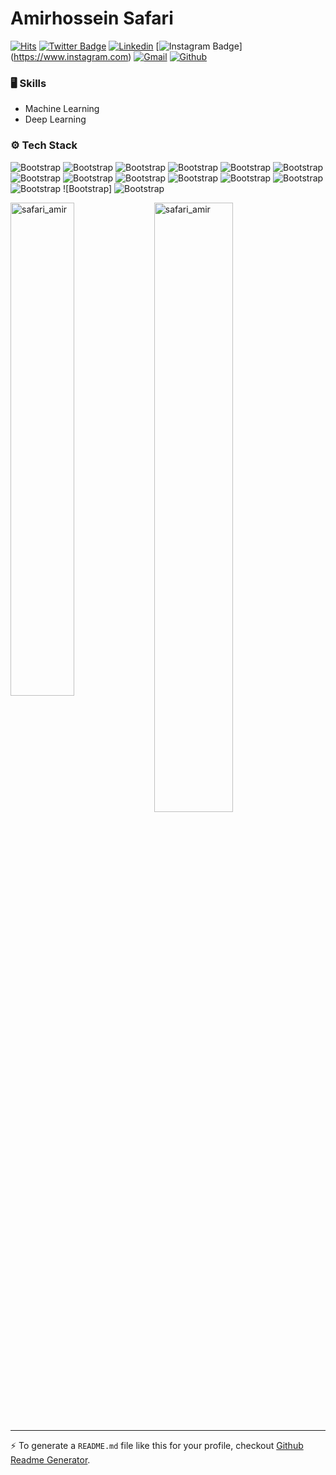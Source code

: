 # Amirhossein Safari

[![Hits](https://hits.seeyoufarm.com/api/count/incr/badge.svg?url=https%3A%2F%2Fgithub.com%2Fsafari-amir%2Fsafari-amir&count_bg=%2379C83D&title_bg=%23555555&icon=&icon_color=%23E7E7E7&title=Profile+Views&edge_flat=false)](https://hits.seeyoufarm.com)
[![Twitter Badge](https://img.shields.io/badge/-Twitter-1da1f2?labelColor=1da1f2&logo=twitter&logoColor=white&link=https://twitter.com/safariamir3666)](https://twitter.com/safariamir3666)
[![Linkedin](https://img.shields.io/badge/-LinkedIn-blue?style=flat&logo=Linkedin&logoColor=white)](https://www.linkedin.com)
[![Instagram Badge](https://img.shields.io/badge/-Instagram-purple?logo=instagram&logoColor=white&link=https://instagram.com)]
(https://www.instagram.com)
[![Gmail](https://img.shields.io/badge/-Gmail-c14438?style=flat&logo=Gmail&logoColor=white)](mailto:a.h.safari@ut.ac.ir)
[![Github](https://img.shields.io/github/followers/safari_amir?label=Follow&style=social)](https://github.com/safari_amir)

### 🖥 Skills

- Machine Learning
- Deep Learning

### ⚙️ Tech Stack

![Bootstrap](https://img.shields.io/badge/-Python-05122A?style=flat-square&logo=Python&color=353535) ![Bootstrap](https://img.shields.io/badge/-Docker-05122A?style=flat-square&logo=Docker&color=353535) ![Bootstrap](https://img.shields.io/badge/-Kubernetes-05122A?style=flat-square&logo=Kubernetes&color=353535) ![Bootstrap](https://img.shields.io/badge/-TensorFlow-05122A?style=flat-square&logo=TensorFlow&color=353535) ![Bootstrap](https://img.shields.io/badge/-PyTorch-05122A?style=flat-square&logo=PyTorch&color=353535) ![Bootstrap](https://img.shields.io/badge/-Scikit%20Learn-05122A?style=flat-square&logo=Scikit-Learn&color=353535) ![Bootstrap](https://img.shields.io/badge/-MongoDB-05122A?style=flat-square&logo=MongoDB&color=353535) ![Bootstrap](https://img.shields.io/badge/-MySQL-05122A?style=flat-square&logo=MySQL&color=353535) ![Bootstrap](https://img.shields.io/badge/-PostgreSQL-05122A?style=flat-square&logo=PostgreSQL&color=353535) ![Bootstrap](https://img.shields.io/badge/-Pandas-05122A?style=flat-square&logo=Pandas&color=353535) ![Bootstrap](https://img.shields.io/badge/-Numpy-05122A?style=flat-square&logo=Numpy&color=353535) ![Bootstrap](https://img.shields.io/badge/-Matplotlib-05122A?style=flat-square&logo=Matplotlib&color=353535) ![Bootstrap](https://img.shields.io/badge/-Flask-05122A?style=flat-square&logo=Flask&color=353535) ![Bootstrap] ![Bootstrap](https://img.shields.io/badge/-Visual%20Studio%20Code-05122A?style=flat-square&logo=Visual-Studio-Code&color=353535)

<div>
  <img width="45%" align="left" src="https://github-readme-stats.vercel.app/api/top-langs?username=safari_amir&show_icons=true&locale=en&layout=compact" alt="safari_amir" />
  <img width="50%"  src="https://github-readme-streak-stats.herokuapp.com/?user=safari_amir&" alt="safari_amir" />
</div>


---
:zap: To generate a `README.md` file like this for your profile, checkout [Github Readme Generator](https://safari_amir-github-profile-readme-srcstreamlit-app-i6skm7.streamlit.app/).
